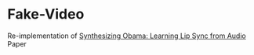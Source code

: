 # Fake-Video

Re-implementation of [Synthesizing Obama: Learning Lip Sync from Audio](http://grail.cs.washington.edu/projects/AudioToObama/) Paper
